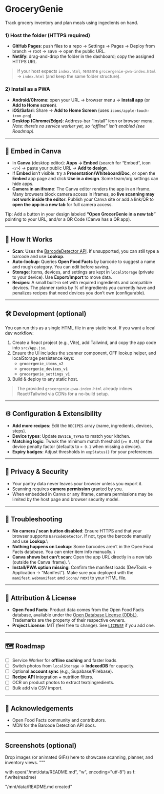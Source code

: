 # GroceryGenie
Track grocery inventory and plan meals using ingedients on hand. 

### 1) Host the folder (HTTPS required)
- **GitHub Pages**: push files to a repo → Settings → Pages → Deploy from branch → root → save → open the public URL.
- **Netlify**: drag-and-drop the folder in the dashboard; copy the assigned HTTPS URL.

> If your host expects `index.html`, rename `grocergenie-pwa-index.html` → `index.html` (and keep the same folder structure).

### 2) Install as a PWA
- **Android/Chrome**: open your URL → browser menu → **Install app** (or **Add to Home screen**).
- **iOS/Safari**: Share → **Add to Home Screen** (uses `icons/apple-touch-icon.png`).  
- **Desktop (Chrome/Edge)**: Address-bar “Install” icon or browser menu.  
  _Note: there’s no service worker yet, so “offline” isn’t enabled (see Roadmap)._

---

## 🧩 Embed in Canva

- In **Canva** (desktop editor): **Apps → Embed** (search for “Embed”, icon `</>`) → paste your public URL → **Add to design**.
- If **Embed** isn’t visible: try a **Presentation/Whiteboard/Doc**, or open the **Embed** app page and click **Use in a design**. Some team/org settings can hide apps.
- **Camera in an iframe**: The Canva editor renders the app in an iframe. Many browsers block camera access in iframes, so **live scanning may not work inside the editor**. Publish your Canva site or add a link/QR to **open the app in a new tab** for full camera access.

Tip: Add a button in your design labeled **“Open GrocerGenie in a new tab”** pointing to your URL, and/or a QR Code (Canva has a QR app).

---

## 🔧 How It Works

- **Scan**: Uses the [BarcodeDetector API](https://developer.mozilla.org/en-US/docs/Web/API/Barcode_Detection_API). If unsupported, you can still type a barcode and use **Lookup**.
- **Auto-lookup**: Queries **Open Food Facts** by barcode to suggest a name and rough category. You can edit before saving.
- **Storage**: Items, devices, and settings are kept in `localStorage` (private to your device). Use **Export/Import** to move data.
- **Recipes**: A small built‑in set with required ingredients and compatible devices. The planner ranks by % of ingredients you currently have and penalizes recipes that need devices you don’t own (configurable).

---

## 🛠️ Development (optional)

You can run this as a single HTML file in any static host. If you want a local dev workflow:

1. Create a React project (e.g., Vite), add Tailwind, and copy the app code into `src/App.jsx`.
2. Ensure the UI includes the scanner component, OFF lookup helper, and localStorage persistence keys:
   - `grocergenie_items_v2`
   - `grocergenie_devices_v1`
   - `grocergenie_settings_v1`
3. Build & deploy to any static host.

> The provided `grocergenie-pwa-index.html` already inlines React/Tailwind via CDNs for a no-build setup.

---

## ⚙️ Configuration & Extensibility

- **Add more recipes**: Edit the `RECIPES` array (name, ingredients, devices, steps).  
- **Device types**: Update `DEVICE_TYPES` to match your kitchen.  
- **Matching logic**: Tweak the minimum match threshold (`>= 0.35`) or the device penalty factor (defaults to `× 0.1` when missing a device).  
- **Expiry badges**: Adjust thresholds in `expStatus()` for your preferences.

---

## 🔐 Privacy & Security

- Your pantry data never leaves your browser unless you export it.  
- Scanning requires **camera permission** granted by you.  
- When embedded in Canva or any iframe, camera permissions may be limited by the host page and browser security model.

---

## 🧯 Troubleshooting

- **No camera / scan button disabled**: Ensure HTTPS and that your browser supports `BarcodeDetector`. If not, type the barcode manually and use **Lookup**.\
- **Nothing happens on Lookup**: Some barcodes aren’t in the Open Food Facts database. You can enter item info manually. \
- **Canva shows but can’t scan**: Open the app URL directly in a new tab (outside the Canva iframe). \
- **Install/PWA option missing**: Confirm the manifest loads (DevTools → Application → “Manifest”). Make sure you deployed with the `manifest.webmanifest` and `icons/` next to your HTML file.

---

## 📜 Attribution & License

- **Open Food Facts**: Product data comes from the Open Food Facts database, available under the [Open Database License (ODbL)](https://opendatacommons.org/licenses/odbl/1-0/). Trademarks are the property of their respective owners.
- **Project License**: MIT (feel free to change). See [`LICENSE`](LICENSE) if you add one.

---

## 🗺️ Roadmap

- [ ] Service Worker for **offline caching** and faster loads.  
- [ ] Switch photos from `localStorage` → **IndexedDB** for capacity.  
- [ ] Optional **account sync** (e.g., Supabase/Firebase).  
- [ ] **Recipe API** integration + nutrition filters.  
- [ ] OCR on product photos to extract text/ingredients.  
- [ ] Bulk add via CSV import.

---

## 🙌 Acknowledgements

- Open Food Facts community and contributors.  
- MDN for the Barcode Detection API docs.

---

## Screenshots (optional)

Drop images (or animated GIFs) here to showcase scanning, planner, and inventory views.
"""

with open("/mnt/data/README.md", "w", encoding="utf-8") as f:
    f.write(readme)

"/mnt/data/README.md created"
